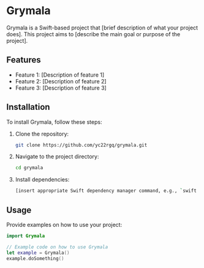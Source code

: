 # Grymala

Grymala is a Swift-based project that [brief description of what your project does]. This project aims to [describe the main goal or purpose of the project].

## Features

- Feature 1: [Description of feature 1]
- Feature 2: [Description of feature 2]
- Feature 3: [Description of feature 3]

## Installation

To install Grymala, follow these steps:

1. Clone the repository:
    ```bash
    git clone https://github.com/yc22rgq/grymala.git
    ```
2. Navigate to the project directory:
    ```bash
    cd grymala
    ```
3. Install dependencies:
    ```bash
    [insert appropriate Swift dependency manager command, e.g., `swift package resolve`]
    ```

## Usage

Provide examples on how to use your project:

```swift
import Grymala

// Example code on how to use Grymala
let example = Grymala()
example.doSomething()
